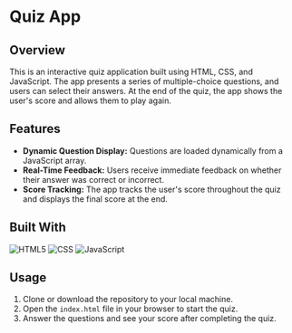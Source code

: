 # Quiz App

## Overview
This is an interactive quiz application built using HTML, CSS, and JavaScript. The app presents a series of multiple-choice questions, and users can select their answers. At the end of the quiz, the app shows the user's score and allows them to play again.

## Features
- **Dynamic Question Display:** Questions are loaded dynamically from a JavaScript array.
- **Real-Time Feedback:** Users receive immediate feedback on whether their answer was correct or incorrect.
- **Score Tracking:** The app tracks the user's score throughout the quiz and displays the final score at the end.
  
## Built With
![HTML5](https://img.shields.io/badge/html5-%23E34F26.svg?style=for-the-badge&logo=html5&logoColor=white)
![CSS](https://img.shields.io/badge/css-%231572B6.svg?style=for-the-badge&logo=css3&logoColor=white)
![JavaScript](https://img.shields.io/badge/javascript-%23323330.svg?style=for-the-badge&logo=javascript&logoColor=%23F7DF1E)

## Usage
1. Clone or download the repository to your local machine.
2. Open the `index.html` file in your browser to start the quiz.
3. Answer the questions and see your score after completing the quiz.
